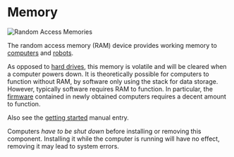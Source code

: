 # Memory
![Random Access Memories](item:oc2:memory_large)

The random access memory (RAM) device provides working memory to [computers](../block/computer.md) and [robots](robot.md).

As opposed to [hard drives](hard_drive.md), this memory is volatile and will be cleared when a computer powers down. It is theoretically possible for computers to function without RAM, by software only using the stack for data storage. However, typically software requires RAM to function. In particular, the [firmware](flash_memory.md) contained in newly obtained computers requires a decent amount to function.

Also see the [getting started](../getting_started.md) manual entry.

Computers *have to be shut down* before installing or removing this component. Installing it while the computer is running will have no effect, removing it may lead to system errors.
